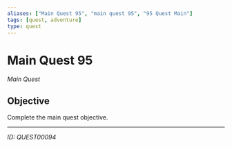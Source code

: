 ```yaml
---
aliases: ["Main Quest 95", "main quest 95", "95 Quest Main"]
tags: [quest, adventure]
type: quest
---
```


# Main Quest 95

*Main Quest*

## Objective
Complete the main quest objective.

---
*ID: QUEST00094*
